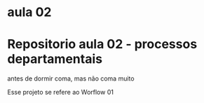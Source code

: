 # aula 02


# Repositorio aula 02 - processos departamentais
antes de dormir coma, mas não coma muito

Esse projeto se refere ao Worflow 01